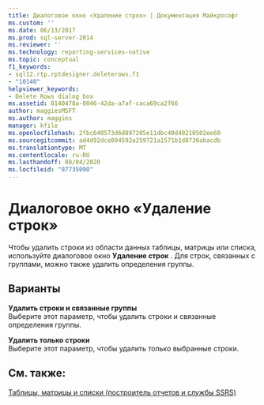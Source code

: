 ```yaml
---
title: Диалоговое окно «Удаление строк» | Документация Майкрософт
ms.custom: ''
ms.date: 06/13/2017
ms.prod: sql-server-2014
ms.reviewer: ''
ms.technology: reporting-services-native
ms.topic: conceptual
f1_keywords:
- sql12.rtp.rptdesigner.deleterows.f1
- "10140"
helpviewer_keywords:
- Delete Rows dialog box
ms.assetid: 0140478a-8046-42da-a7af-caca69ca2f66
author: maggiesMSFT
ms.author: maggies
manager: kfile
ms.openlocfilehash: 2fbc640573d6d897205e11dbc40d40210502ee60
ms.sourcegitcommit: ad4d92dce894592a259721a1571b1d8736abacdb
ms.translationtype: MT
ms.contentlocale: ru-RU
ms.lasthandoff: 08/04/2020
ms.locfileid: "87735090"
---
```

# <a name="delete-rows-dialog-box"></a>Диалоговое окно «Удаление строк»
  Чтобы удалить строки из области данных таблицы, матрицы или списка, используйте диалоговое окно **Удаление строк** . Для строк, связанных с группами, можно также удалить определения группы.  
  
## <a name="options"></a>Варианты  
 **Удалить строки и связанные группы**  
 Выберите этот параметр, чтобы удалить строки и связанные определения группы.  
  
 **Удалить только строки**  
 Выберите этот параметр, чтобы удалить только выбранные строки.  
  
## <a name="see-also"></a>См. также:  
 [Таблицы, матрицы и списки (построитель отчетов и службы SSRS)](report-design/create-invoices-and-forms-with-lists-report-builder-and-ssrs.md)  
  
  
